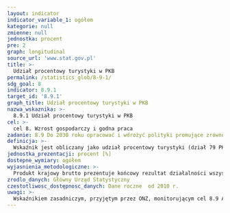```yaml
---
layout: indicator
indicator_variable_1: ogółem
kategorie: null
zmienne: null
jednostka: procent
pre: 2
graph: longitudinal
source_url: 'www.stat.gov.pl'
title: >-
  Udział procentowy turystyki w PKB
permalink: /statistics_glob/8-9-1/
sdg_goal: 8
indicator: 8.9.1
target_id: '8.9.1'
graph_title: Udział procentowy turystyki w PKB
nazwa_wskaznika: >-
  8.9.1 Udział procentowy turystyki w PKB
cel: >-
  cel 8. Wzrost gospodarczy i godna praca
zadanie: 8.9 Do 2030 roku opracować i wdrożyć polityki promujące zrównoważoną turystykę, która tworzy miejsca pracy oraz promuje lokalną kulturę i produkty
definicja: >-
  Wskaźnik jest obliczany jako udział procentowy turystyki (dział 79 PKD 2007 "Działalność organizatorów turystyki, pośredników i agentów turystycznych oraz pozostała działalność usługowa w zakresie rezerwcji i działalności z nią związane") w relacji do PKB.
jednostka_prezentacji: procent [%]
dostepne_wymiary: ogółem
wyjasnienia_metodologiczne: >-
  Produkt krajowy brutto prezentuje końcowy rezultat działalności wszystkich podmiotów gospodarki narodowej w danym roku. Wartość PKB można obliczyć na trzy sposoby: - od strony tworzenia jest ona równa wartości dodanej wszystkich sektorów instytucjonalnych lub wszystkich sekcji Polskiej Klasyfikacji Działalności (PKD) krajowych jednostek produkcyjnych powiększonej o podatki od produktów i pomniejszonej o dotacje do produktów, - od strony rozdysponowania PKB obliczany jest jako suma popytu krajowego, tj. spożycia i akumulacji oraz salda wymiany produktów z zagranicą, - jako sumę rozchodów na rachunku tworzenia dochodów gospodarki ogółem (a więc koszty związane z zatrudnieniem, podatki związane z produkcją i importem pomniejszone o dotacje, nadwyżka operacyjna brutto oraz dochód mieszany gospodarki ogółem).Produkt krajowy brutto jest liczony zgodnie z obowiązującymi w krajach Unii Europejskiej zasadami Europejskiego Systemu Rachunków Narodowych i Regionalnych (ESA 2010) oraz zaleceniami Eurostatu.
zrodlo_danych: Główny Urząd Statystyczny
czestotliwosc_dostępnosc_danych: Dane roczne  od 2010 r.
uwagi: >-
  Wskaźnikiem zasadniczym, przyjętym przez ONZ, monitorującym cel 8.9 Agendy 2030 jest wskaźnik 8.9.1 Bezpośredni udział turystyki w PKB jako procent PKB ogółem oraz wyrażony w tempie wzrostu.
---
```

